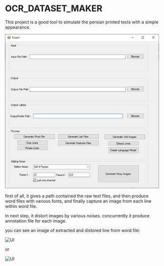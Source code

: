 # OCR_DATASET_MAKER
This project is a good tool to simulate the persian printed texts with a simple appearance.

![UI](https://github.com/sasolp/OCR_DATASET_MAKER/blob/main/1.png)

first of all, it gives a path contained the raw text files, and then produce word files with various fonts, and finally capture an image from each line within word file.

In next step, it distort images by various noises. concurrently it produce annotation file for each image.

you can see an image of extracted and distored line from word file:

![UI](https://github.com/sasolp/OCR_DATASET_MAKER/blob/main/90.png)

or

![UI](https://github.com/sasolp/OCR_DATASET_MAKER/blob/main/90.png)
